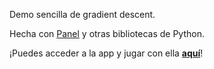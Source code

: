 Demo sencilla de gradient descent.

Hecha con [Panel](https://panel.holoviz.org) y otras bibliotecas de Python.

¡Puedes acceder a la app y jugar con ella [**aquí**](https://gradient-descent-demo-panel-spanish.onrender.com)!

